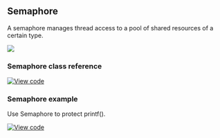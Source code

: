 ## Semaphore

A semaphore manages thread access to a pool of shared resources of a certain type.

<span class="images">![](https://s3-us-west-2.amazonaws.com/mbed-os-docs-images/Semaphore.png)</span>

### Semaphore class reference

[![View code](https://www.mbed.com/embed/?type=library)](http://os.mbed.com/docs/v5.8/mbed-os-api-doxy/classrtos_1_1_semaphore.html)

### Semaphore example

Use Semaphore to protect printf().

[![View code](https://www.mbed.com/embed/?url=https://os.mbed.com/teams/mbed_example/code/rtos_semaphore/)](https://os.mbed.com/teams/mbed_example/code/rtos_semaphore/file/574f47121e8e/main.cpp)
